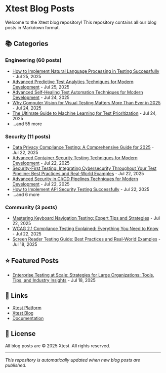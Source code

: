 # Xtest Blog Posts

Welcome to the Xtest blog repository! This repository contains all our blog posts in Markdown format.

## 📚 Categories

### Engineering (60 posts)

- [How to Implement Natural Language Processing in Testing Successfully](posts/2025/2025-07-25-how-to-implement-natural-language-processing-in-testing-successfully.md) - Jul 25, 2025
- [Advanced Predictive Test Analytics Techniques for Modern Development](posts/2025/2025-07-25-advanced-predictive-test-analytics-techniques-for-modern-development.md) - Jul 25, 2025
- [Advanced Self-Healing Test Automation Techniques for Modern Development](posts/2025/2025-07-24-advanced-self-healing-test-automation-techniques-for-modern-development.md) - Jul 24, 2025
- [Why Computer Vision for Visual Testing Matters More Than Ever in 2025](posts/2025/2025-07-24-why-computer-vision-for-visual-testing-matters-more-than-ever-in-2025.md) - Jul 24, 2025
- [The Ultimate Guide to Machine Learning for Test Prioritization](posts/2025/2025-07-24-the-ultimate-guide-to-machine-learning-for-test-prioritization.md) - Jul 24, 2025
- ...and 55 more

### Security (11 posts)

- [Data Privacy Compliance Testing: A Comprehensive Guide for 2025](posts/2025/2025-07-22-data-privacy-compliance-testing-a-comprehensive-guide-for-2025.md) - Jul 22, 2025
- [Advanced Container Security Testing Techniques for Modern Development](posts/2025/2025-07-22-advanced-container-security-testing-techniques-for-modern-development.md) - Jul 22, 2025
- [Security-First Testing: Integrating Cybersecurity Throughout Your Test Pipeline: Best Practices and Real-World Examples](posts/2025/2025-07-22-security-first-testing-integrating-cybersecurity-throughout-your-test-pipeline-best-practices-and-real-world-examples.md) - Jul 22, 2025
- [Advanced Security in CI/CD Pipelines Techniques for Modern Development](posts/2025/2025-07-22-advanced-security-in-cicd-pipelines-techniques-for-modern-development.md) - Jul 22, 2025
- [How to Implement API Security Testing Successfully](posts/2025/2025-07-22-how-to-implement-api-security-testing-successfully.md) - Jul 22, 2025
- ...and 6 more

### Community (3 posts)

- [Mastering Keyboard Navigation Testing: Expert Tips and Strategies](posts/2025/2025-07-22-mastering-keyboard-navigation-testing-expert-tips-and-strategies.md) - Jul 22, 2025
- [WCAG 2.1 Compliance Testing Explained: Everything You Need to Know](posts/2025/2025-07-22-wcag-21-compliance-testing-explained-everything-you-need-to-know.md) - Jul 22, 2025
- [Screen Reader Testing Guide: Best Practices and Real-World Examples](posts/2025/2025-07-18-screen-reader-testing-guide-best-practices-and-real-world-examples.md) - Jul 18, 2025

## ⭐ Featured Posts

- [Enterprise Testing at Scale: Strategies for Large Organizations: Tools, Tips, and Industry Insights](posts/2025/2025-07-18-enterprise-testing-at-scale-strategies-for-large-organizations-tools-tips-and-industry-insights.md) - Jul 18, 2025

## 🔗 Links

- [Xtest Platform](https://xtest.io)
- [Xtest Blog](https://xtest.io/blog)
- [Documentation](https://xtest.io/docs)

## 📝 License

All blog posts are © 2025 Xtest. All rights reserved.

---

*This repository is automatically updated when new blog posts are published.*
